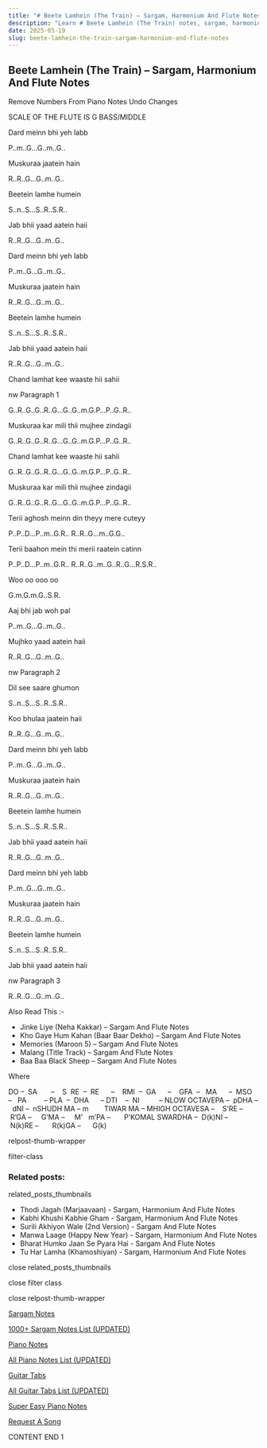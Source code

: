 ```yaml
---
title: "# Beete Lamhein (The Train) – Sargam, Harmonium And Flute Notes"
description: "Learn # Beete Lamhein (The Train) notes, sargam, harmonium notations and flute notes. Easy step-by-step tutorial for beginners."
date: 2025-05-19
slug: beete-lamhein-the-train-sargam-harmonium-and-flute-notes
---
```


## Beete Lamhein (The Train) – Sargam, Harmonium And Flute Notes

Remove Numbers From Piano Notes
Undo Changes

SCALE OF THE FLUTE IS G BASS/MIDDLE

Dard meinn bhi yeh labb

P..m..G…G..m..G..

Muskuraa jaatein hain

R..R..G…G..m..G..

Beetein lamhe humein

S..n..S…S..R..S.R..

Jab bhii yaad aatein haii

R..R..G…G..m..G..

Dard meinn bhi yeh labb

P..m..G…G..m..G..

Muskuraa jaatein hain

R..R..G…G..m..G..

Beetein lamhe humein

S..n..S…S..R..S.R..

Jab bhii yaad aatein haii

R..R..G…G..m..G..

Chand lamhat kee waaste hii sahii

nw Paragraph 1

G..R..G..G..R..G…G..G..m.G.P…P..G..R..

Muskuraa kar mili thii mujhee zindagii

G..R..G..G..R..G…G..G..m.G.P…P..G..R..

Chand lamhat kee waaste hii sahii

G..R..G..G..R..G…G..G..m.G.P…P..G..R..

Muskuraa kar mili thii mujhee zindagii

G..R..G..G..R..G…G..G..m.G.P…P..G..R..

Terii aghosh meinn din theyy mere cuteyy

P..P..D…P..m..G.R.. R..R..G…m..G.G..

Terii baahon mein thi merii raatein catinn

P..P..D…P..m..G.R.. R..R..G..m..G..R..G…R.S.R..

Woo oo ooo oo

G.m.G.m.G..S.R.

Aaj bhi jab woh pal

P..m..G…G..m..G..

Mujhko yaad aatein haii

R..R..G…G..m..G..

nw Paragraph 2

Dil see saare ghumon

S..n..S…S..R..S.R..

Koo bhulaa jaatein haii

R..R..G…G..m..G..

Dard meinn bhi yeh labb

P..m..G…G..m..G..

Muskuraa jaatein hain

R..R..G…G..m..G..

Beetein lamhe humein

S..n..S…S..R..S.R..

Jab bhii yaad aatein haii

R..R..G…G..m..G..

Dard meinn bhi yeh labb

P..m..G…G..m..G..

Muskuraa jaatein hain

R..R..G…G..m..G..

Beetein lamhe humein

S..n..S…S..R..S.R..

Jab bhii yaad aatein haii

nw Paragraph 3

R..R..G…G..m..G..

Also Read This :-

* Jinke Liye (Neha Kakkar) – Sargam And Flute Notes
* Kho Gaye Hum Kahan (Baar Baar Dekho) – Sargam And Flute Notes
* Memories (Maroon 5) – Sargam And Flute Notes
* Malang (Title Track) – Sargam And Flute Notes
* Baa Baa Black Sheep – Sargam And Flute Notes

Where

DO –  SA       –    S  RE  –  RE      –    RMI  –  GA      –    GFA  –   MA      –  MSO  –   PA         – PLA  –  DHA      – DTI    –  NI          – NLOW OCTAVEPA –  pDHA –  dNI –  nSHUDH MA – m        TIWAR MA – MHIGH OCTAVESA –    S’RE –     R’GA –     G’MA –     M’   m’PA –       P’KOMAL SWARDHA –  D(k)NI –       N(k)RE –       R(k)GA –      G(k)

relpost-thumb-wrapper

filter-class

### Related posts:

related_posts_thumbnails

* Thodi Jagah (Marjaavaan) - Sargam, Harmonium And Flute Notes
* Kabhi Khushi Kabhie Gham - Sargam, Harmonium And Flute Notes
* Surili Akhiyon Wale (2nd Version) - Sargam And Flute Notes
* Manwa Laage (Happy New Year) - Sargam, Harmonium And Flute Notes
* Bharat Humko Jaan Se Pyara Hai - Sargam And Flute Notes
* Tu Har Lamha (Khamoshiyan) - Sargam, Harmonium And Flute Notes

close related_posts_thumbnails

close filter class

close relpost-thumb-wrapper

[Sargam Notes](/sargam-notes.html)

[1000+ Sargam Notes List (UPDATED)](/all-songs-list-sargam-notes.html)

[Piano Notes](/piano-notes.html)

[All Piano Notes List (UPDATED)](/all-songs-list-piano-notes.html)

[Guitar Tabs](/guitar-tabs.html)

[All Guitar Tabs List (UPDATED)](/all-songs-list-guitar-tabs.html)

[Super Easy Piano Notes](https://studywall.in/)

[Request A Song](/request-a-song.html)

CONTENT END 1

